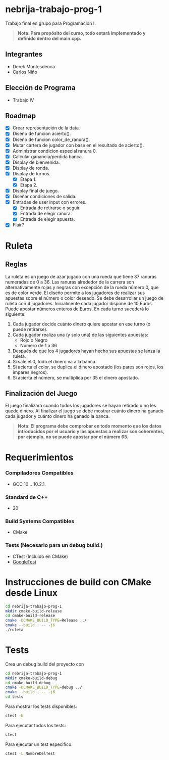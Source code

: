 # nebrija-trabajo-prog-1

Trabajo final en grupo para Programacion I.

> **Nota: Para propósito del curso, todo estará implementado y definido dentro del main.cpp.**

## Integrantes

- Derek Montesdeoca
- Carlos Niño

## Elección de Programa

- Trabajo IV

## Roadmap

- [x] Crear representación de la data.
- [x] Diseño de funcion acierto().
- [x] Diseño de funcion color_de_ranura().
- [x] Mutar cartera de jugador con base en el resultado de acierto().
- [x] Administrar condicion especial ranura 0.
- [x] Calcular ganancia/perdida banca.
- [x] Display de bienvenida.
- [x] Display de ronda.
- [x] Display de turnos.
  - [x] Etapa 1.
  - [x] Etapa 2.
- [x] Display final de juego.
- [x] Diseñar condiciones de salida.
- [x] Entradas de user input con errores.
  - [x] Entrada de retirarse o seguir.
  - [x] Entrada de elegir ranura.
  - [x] Entrada de elegir apuesta.
- [x] Flair?

# Ruleta

## Reglas

La ruleta es un juego de azar jugado con una rueda que tiene 37 ranuras
numeradas de 0 a 36. Las ranuras alrededor de la carrera son alternativamente
rojas y negras con excepción de la rueda número 0, que es de color verde. El
diseño permite a los jugadores de realizar sus apuestas sobre el número o color
deseado. Se debe desarrollar un juego de ruleta con 4 jugadores. Inicialmente
cada jugador dispone de 10 Euros. Puede apostar números enteros de Euros. En
cada turno sucederá lo siguiente:

1. Cada jugador decide cuánto dinero quiere apostar en ese turno (o puede
   retirarse).
2. Cada jugador realiza una (y solo una) de las siguientes apuestas:
    - Rojo o Negro
    - Numero de 1 a 36
3. Después de que los 4 jugadores hayan hecho sus apuestas se lanza la ruleta.
4. Si sale el 0, todo el dinero va a la banca.
5. Si acierta el color, se duplica el dinero apostado (los pares son rojos, los
   impares negros).
6. Si acierta el número, se multiplica por 35 el dinero apostado.

## Finalización del Juego

El juego finalizará cuando todos los jugadores se hayan retirado o no les quede
dinero. Al finalizar el juego se debe mostrar cuánto dinero ha ganado cada
jugador y cuánto dinero ha ganado la banca.
> **Nota: El programa debe comprobar en todo momento que los datos introducidos por el usuario y las apuestas a realizar son coherentes, por ejemplo, no se puede apostar por el número 65.**

# Requerimientos

### Compiladores Compatibles
- GCC 10 .. 10.2.1.

### Standard de C++
- 20

### Build Systems Compatibles
- CMake

### Tests (Necesario para un debug build.)
- CTest (Incluído en CMake)
- [GoogleTest](https://github.com/google/googletest)

# Instrucciones de build con CMake desde Linux
```bash
cd nebrija-trabajo-prog-1
mkdir cmake-build-release
cd cmake-build-release
cmake -DCMAKE_BUILD_TYPE=Release ../
cmake --build . -- -j6
./ruleta
```

# Tests
Crea un debug build del proyecto con
```bash
cd nebrija-trabajo-prog-1
mkdir cmake-build-debug
cd cmake-build-debug
cmake -DCMAKE_BUILD_TYPE=debug ../
cmake --build . -- -j6
cd tests
```

Para mostrar los tests disponibles:
```bash
ctest -N
```

Para ejecutar todos los tests:
```bash
ctest
```

Para ejecutar un test especifico:
```bash
ctest -L NombreDelTest
```
